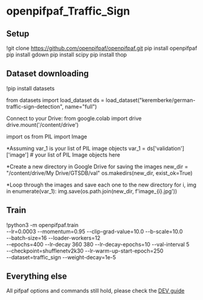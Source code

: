 # openpifpaf_Traffic_Sign


## Setup
!git clone https://github.com/openpifpaf/openpifpaf.git
pip install openpifpaf
pip install gdown
pip install scipy
pip install thop


## Dataset downloading

!pip install datasets

from datasets import load_dataset
ds = load_dataset("keremberke/german-traffic-sign-detection", name="full")

Connect to your Drive:
from google.colab import drive
drive.mount('/content/drive')

import os
from PIL import Image

*Assuming var_1 is your list of PIL image objects
var_1 = ds['validation']['image']  # your list of PIL Image objects here

*Create a new directory in Google Drive for saving the images
new_dir = "/content/drive/My Drive/GTSDB/val"
os.makedirs(new_dir, exist_ok=True)

*Loop through the images and save each one to the new directory
for i, img in enumerate(var_1):
    img.save(os.path.join(new_dir, f'image_{i}.jpg'))


## Train
!python3 -m openpifpaf.train \
  --lr=0.0003 --momentum=0.95 --clip-grad-value=10.0 --b-scale=10.0 \
  --batch-size=16 --loader-workers=12 \
  --epochs=400 --lr-decay 360 380 --lr-decay-epochs=10 --val-interval 5 \
  --checkpoint=shufflenetv2k30 --lr-warm-up-start-epoch=250 \
  --dataset=traffic_sign --weight-decay=1e-5

## Everything else
All pifpaf options and commands still hold, please check the
[DEV guide](https://openpifpaf.github.io/dev/intro.html)
